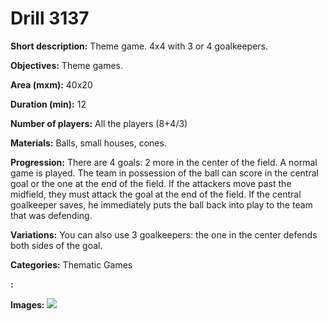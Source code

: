 # Drill 3137

**Short description:**
Theme game. 4x4 with 3 or 4 goalkeepers.

**Objectives:**
Theme games.

**Area (mxm):**
40x20

**Duration (min):**
12

**Number of players:**
All the players (8+4/3)

**Materials:**
Balls, small houses, cones.

**Progression:**
There are 4 goals: 2 more in the center of the field. A normal game is played. The team in possession of the ball can score in the central goal or the one at the end of the field. If the attackers move past the midfield, they must attack the goal at the end of the field. If the central goalkeeper saves, he immediately puts the ball back into play to the team that was defending.

**Variations:**
You can also use 3 goalkeepers: the one in the center defends both sides of the goal.

**Categories:**
Thematic Games

**:**


**Images:**
![](https://www.coachingfutsal.com/\images\79515387-7072-4d56-8406-5800acad75d2_73.png)

